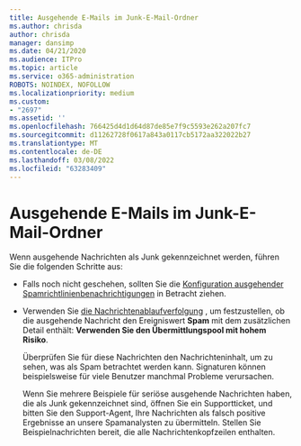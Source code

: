 ```yaml
---
title: Ausgehende E-Mails im Junk-E-Mail-Ordner
ms.author: chrisda
author: chrisda
manager: dansimp
ms.date: 04/21/2020
ms.audience: ITPro
ms.topic: article
ms.service: o365-administration
ROBOTS: NOINDEX, NOFOLLOW
ms.localizationpriority: medium
ms.custom:
- "2697"
ms.assetid: ''
ms.openlocfilehash: 766425d4d1d64d87de85e7f9c5593e262a207fc7
ms.sourcegitcommit: d11262728f0617a843a0117cb5172aa322022b27
ms.translationtype: MT
ms.contentlocale: de-DE
ms.lasthandoff: 03/08/2022
ms.locfileid: "63283409"
---
```

# <a name="outbound-email-to-junk-email-folder"></a>Ausgehende E-Mails im Junk-E-Mail-Ordner

Wenn ausgehende Nachrichten als Junk gekennzeichnet werden, führen Sie die folgenden Schritte aus:

- Falls noch nicht geschehen, sollten Sie die [Konfiguration ausgehender Spamrichtlinienbenachrichtigungen](https://docs.microsoft.com/microsoft-365/security/office-365-security/configure-the-outbound-spam-policy) in Betracht ziehen.

- Verwenden Sie [die Nachrichtenablaufverfolgung](https://docs.microsoft.com/microsoft-365/security/office-365-security/message-trace-scc) , um festzustellen, ob die ausgehende Nachricht den Ereigniswert **Spam** mit dem zusätzlichen Detail enthält: **Verwenden Sie den Übermittlungspool mit hohem Risiko**.

  Überprüfen Sie für diese Nachrichten den Nachrichteninhalt, um zu sehen, was als Spam betrachtet werden kann. Signaturen können beispielsweise für viele Benutzer manchmal Probleme verursachen.

  Wenn Sie mehrere Beispiele für seriöse ausgehende Nachrichten haben, die als Junk gekennzeichnet sind, öffnen Sie ein Supportticket, und bitten Sie den Support-Agent, Ihre Nachrichten als falsch positive Ergebnisse an unsere Spamanalysten zu übermitteln. Stellen Sie Beispielnachrichten bereit, die alle Nachrichtenkopfzeilen enthalten.
